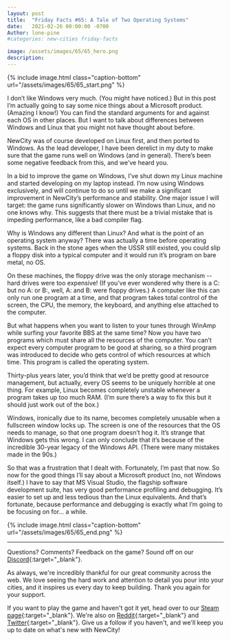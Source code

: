 ```yaml
---
layout: post
title:  "Friday Facts #65: A Tale of Two Operating Systems"
date:   2021-02-26 00:00:00 -0700
Author: lone-pine
#categories: new-cities friday-facts

image: /assets/images/65/65_hero.png
description: 
---
```


{% include image.html class="caption-bottom"
  url="/assets/images/65/65_start.png"
%}

I don’t like Windows very much. (You might have noticed.) But in this post I’m actually going to say some nice things about a Microsoft product. (Amazing I know!) You can find the standard arguments for and against each OS in other places. But I want to talk about differences between Windows and Linux that you might not have thought about before.

NewCity was of course developed on Linux first, and then ported to Windows. As the lead developer, I have been derelict in my duty to make sure that the game runs well on Windows (and in general). There’s been some negative feedback from this, and we’ve heard you. 

In a bid to improve the game on Windows, I’ve shut down my Linux machine and started developing on my laptop instead. I’m now using Windows exclusively, and will continue to do so until we make a significant improvement in NewCity’s performance and stability. One major issue I will target: the game runs significantly slower on Windows than Linux, and no one knows why. This suggests that there must be a trivial mistake that is impeding performance, like a bad compiler flag.

Why is Windows any different than Linux? And what is the point of an operating system anyway? There was actually a time before operating systems. Back in the stone ages when the USSR still existed, you could slip a floppy disk into a typical computer and it would run it’s program on bare metal, no OS. 

On these machines, the floppy drive was the only storage mechanism -- hard drives were too expensive! (If you’ve ever wondered why there is a C: but no A: or B:, well, A: and B: were floppy drives.) A computer like this can only run one program at a time, and that program takes total control of the screen, the CPU, the memory, the keyboard, and anything else attached to the computer.

But what happens when you want to listen to your tunes through WinAmp while surfing your favorite BBS at the same time? Now you have two programs which must share all the resources of the computer. You can’t expect every computer program to be good at sharing, so a third program was introduced to decide who gets control of which resources at which time. This program is called the operating system.

Thirty-plus years later, you’d think that we’d be pretty good at resource management, but actually, every OS seems to be uniquely horrible at one thing. For example, Linux becomes completely unstable whenever a program takes up too much RAM. (I’m sure there’s a way to fix this but it should just work out of the box.)

Windows, ironically due to its name, becomes completely unusable when a fullscreen window locks up. The screen is one of the resources that the OS needs to manage, so that one program doesn’t hog it. It’s strange that Windows gets this wrong. I can only conclude that it’s because of the incredible 30-year legacy of the Windows API. (There were many mistakes made in the 90s.)

So that was a frustration that I dealt with. Fortunately, I’m past that now. So now for the good things I’ll say about a Microsoft product (no, not Windows itself.) I have to say that MS Visual Studio, the flagship software development suite, has very good performance profiling and debugging. It’s easier to set up and less tedious than the Linux equivalents. And that’s fortunate, because performance and debugging is exactly what I’m going to be focusing on for… a while.

{% include image.html class="caption-bottom"
  url="/assets/images/65/65_end.png"
%}

---

Questions? Comments? Feedback on the game? Sound off on our [Discord]{:target="_blank"}.

As always, we're incredibly thankful for our great community across the web. We love seeing the hard work and attention to detail you pour into your cities, and it inspires us every day to keep building. Thank you again for your support.

If you want to play the game and haven't got it yet, head over to our [Steam page]{:target="_blank"}. We're also on [Reddit]{:target="_blank"} and [Twitter]{:target="_blank"}. Give us a follow if you haven't, and we'll keep you up to date on what's new with NewCity!

[Discord]:  http://discord.gg/cz6t4J5
[Steam page]: https://store.steampowered.com/app/1067860/NewCity/
[Reddit]: https://www.reddit.com/r/NewCity
[Twitter]: https://twitter.com/lone_pine_games


